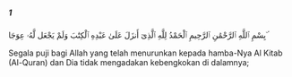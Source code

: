 ##### 1

<span class="ayah">بِسْمِ ٱللَّهِ ٱلرَّحْمَٰنِ ٱلرَّحِيمِ ٱلْحَمْدُ لِلَّهِ ٱلَّذِىٓ أَنزَلَ عَلَىٰ عَبْدِهِ ٱلْكِتَٰبَ وَلَمْ يَجْعَل لَّهُۥ عِوَجَا ۜ</span>

<span class="ayah_translation">Segala puji bagi Allah yang telah menurunkan kepada hamba-Nya Al Kitab (Al-Quran) dan Dia tidak mengadakan kebengkokan di dalamnya;</span>
